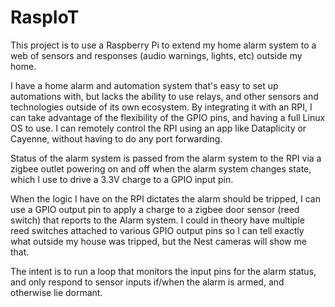 # RaspIoT
This project is to use a Raspberry Pi to extend my home alarm system to a web of sensors and responses (audio warnings, lights, etc) outside my home. 

I have a home alarm and automation system that's easy to set up automations with, but lacks the ability to use relays, and other sensors and technologies outside of its own ecosystem. By integrating it with an RPI, I can take advantage of the flexibility of the GPIO pins, and having a full Linux OS to use. I can remotely control the RPI using an app like Dataplicity or Cayenne, without having to do any port forwarding. 

Status of the alarm system is passed from the alarm system to the RPI via a zigbee outlet powering on and off when the alarm system changes state, which I use to drive a 3.3V charge to a GPIO input pin. 

When the logic I have on the RPI dictates the alarm should be tripped, I can use a GPIO output pin to apply a charge to a zigbee door sensor (reed switch) that reports to the Alarm system. I could in theory have multiple reed switches attached to various GPIO output pins so I can tell exactly what outside my house was tripped, but the Nest cameras will show me that. 

The intent is to run a loop that monitors the input pins for the alarm status, and only respond to sensor inputs if/when the alarm is armed, and otherwise lie dormant.
